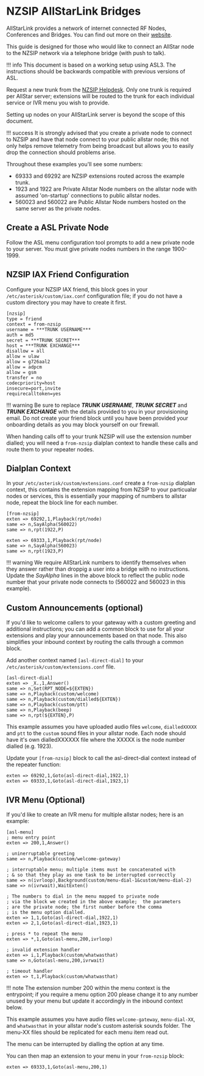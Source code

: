 # NZSIP AllStarLink Bridges

AllStarLink provides a network of internet connected RF Nodes, Conferences and Bridges.  You can find out more on their [website](https://allstarlink.org).

This guide is designed for those who would like to connect an AllStar node to the NZSIP network via a telephone bridge (with push to talk).

!!! info
    This document is based on a working setup using ASL3.  The instructions should be backwards compatible with previous versions of ASL.

Request a new trunk from the [NZSIP Helpdesk](https://helpdesk.nzsip.nz).  Only one trunk is required per AllStar server; extensions will be routed to the trunk for each individual service or IVR menu you wish to provide.

Setting up nodes on your AllStarLink server is beyond the scope of this document.

!!! success
    It is strongly advised that you create a private node to connect to NZSIP and have that node connect to your public allstar node; this not only helps remove telemetry from being broadcast but allows you to easily drop the connection should problems arise.


Throughout these examples you'll see some numbers:

* 69333 and 69292 are NZSIP extensions routed across the example trunk.
* 1923 and 1922 are Private Allstar Node numbers on the allstar node with assumed 'on-startup' connections to public allstar nodes.
* 560023 and 560022 are Public Allstar Node numbers hosted on the same server as the private nodes.


## Create a ASL Private Node

Follow the ASL menu configuration tool prompts to add a new private node to your server.   You must give private nodes numbers in the range 1900-1999.  


## NZSIP IAX Friend Configuration

Configure your NZSIP IAX friend, this block goes in your `/etc/asterisk/custom/iax.conf` configuration file; if you do not have a custom directory you may have to create it first.

```
[nzsip]
type = friend
context = from-nzsip
username = ***TRUNK USERNAME***
auth = md5
secret = ***TRUNK SECRET***
host = ***TRUNK EXCHANGE***
disallow = all                    
allow = ulaw
allow = g726aal2
allow = adpcm
allow = gsm                       
transfer = no
codecpriority=host
insecure=port,invite
requirecalltoken=yes
```

!!! warning
    Be sure to replace ***TRUNK USERNAME***, ***TRUNK SECRET*** and ***TRUNK EXCHANGE*** with the details provided to you in your provisioning email.  Do not create your friend block until you have been provided your onboarding details as you may block yourself on our firewall.

When handing calls off to your trunk NZSIP will use the extension number dialled; you will need a `from-nzsip` dialplan context to handle these calls and route them to your repeater nodes.


## Dialplan Context

In your `/etc/asterisk/custom/extensions.conf` create a `from-nzsip` dialplan context, this contains the extension mapping from NZSIP to your particualar nodes or services, this is essentially your mapping of numbers to allstar node, repeat the block line for each number.


```
[from-nzsip]
exten => 69292,1,Playback(rpt/node)
same => n,SayAlpha(560022)
same => n,rpt(1922,P)

exten => 69333,1,Playback(rpt/node)
same => n,SayAlpha(560023)
same => n,rpt(1923,P)
```

!!! warning
    We require AllStarLink numbers to identify themselves when they answer rather than droppig a user into a bridge with no instructions.  Update the *SayAlpha* lines in the above block to reflect the public node number that your private node connects to (560022 and 560023 in this example).


## Custom Announcements  (optional)

If you'd like to welcome callers to your gateway with a custom greeting and additional instructions; you can add a common block to use for all your extensions and play your announcements based on that node.    This also simplifies your inbound context by routing the calls through a common block.


Add another context named `[asl-direct-dial]` to your `/etc/asterisk/custom/extensions.conf` file.

```
[asl-direct-dial]
exten => _X.,1,Answer()
same => n,Set(RPT_NODE=${EXTEN})
same => n,Playback(custom/welcome)
same => n,Playback(custom/dialled${EXTEN})
same => n,Playback(custom/ptt)
same => n,Playback(beep)
same => n,rpt(${EXTEN},P)
```

This example assumes you have uploaded audio files `welcome`, `dialledXXXXX` and `ptt` to the `custom` sound files in your allstar node.  Each node should have it's own dialledXXXXXX file where the XXXXX is the node number dialled (e.g. 1923).

Update your `[from-nzsip]` block to call the asl-direct-dial context instead of the repeater function:

```
exten => 69292,1,Goto(asl-direct-dial,1922,1)
exten => 69333,1,Goto(asl-direct-dial,1923,1)
```

## IVR Menu (Optional)

If you'd like to create an IVR menu for multiple allstar nodes; here is an example:


```
[asl-menu]
; menu entry point
exten => 200,1,Answer()

; uninerruptable greeting
same => n,Playback(custom/welcome-gateway)

; interruptable menu; multiple items must be concatenated with
; & so that they play as one task to be interrupted correcctly
same => n(ivrloop),Background(custom/menu-dial-1&custom/menu-dial-2)
same => n(ivrwait),WaitExten()

; The numbers to dial in the menu mapped to private node
; via the block we created in the above example;  the parameters
; are the private node; the first number before the comma 
; is the menu option dialled.
exten => 1,1,Goto(asl-direct-dial,1922,1)
exten => 2,1,Goto(asl-direct-dial,1923,1)

; press * to repeat the menu
exten => *,1,Goto(asl-menu,200,ivrloop)

; invalid extension handler
exten => i,1,Playback(custom/whatwasthat)
same => n,Goto(asl-menu,200,ivrwait)

; timeout handler
exten => t,1,Playback(custom/whatwasthat)
```
!!! note
    The extension number 200 within the menu context is the entrypoint; if you require a menu option 200 please change it to any number unused by your menu but update it accordingly in the inbound context below.

This example assumes you have audio files `welcome-gateway`, `menu-dial-XX`, and `whatwasthat` in your allstar node's custom asterisk sounds folder. The menu-XX files should be replicated for each menu item read out.  

The menu can be interrupted by dialling the option at any time.

You can then map an extension to your menu in your `from-nzsip` block:

```
exten => 69333,1,Goto(asl-menu,200,1) 
```



